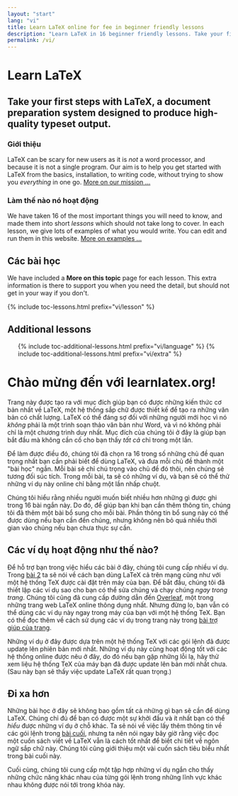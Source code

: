 ```yaml
---
layout: "start"
lang: "vi"
title: Learn LaTeX online for fee in beginner friendly lessons
description: "Learn LaTeX in 16 beginner friendly lessons. Take your first steps with LaTeX, a document preparation system designed to produce high-quality typeset output."
permalink: /vi/
---
```


# Learn LaTeX

<h2 class="heading__introduction">Take your first steps with LaTeX, a document preparation system designed to produce high-quality typeset output.</h2>

<div
  class="text-columns">
  <section>
    <h3 
      class="text-columns__heading"
      >Giới thiệu</h3>
    <p>LaTeX can be scary for new users as it is <em>not</em> a word processor, 
    and because it is not a single program. Our aim is to help you get 
    started with LaTeX from the basics, installation, to writing code, without 
    trying to show you <em>everything</em> in one go. <a href="./mission">More on our mission &hellip;</a></p>
  </section>
  <section>
    <h3
      class="text-columns__heading"
      >Làm thế nào nó hoạt động</h3>
      <p>We have taken 16 of the most important things you will need to know, and made them into short <em>lessons</em> which should not take long to cover. In each lesson, we give lots of examples of what you would write. You can edit and run them in this website. <a href="./help#examples">More on examples &hellip;</a></p>
  </section>
</div>

<h2 
  class="heading__toc" 
  id="toc"
  >Các bài học</h2>

<p
  class="paragraph__toc"
  >We have included a <b>More on this topic</b> page for each lesson. This extra information is there to support you when you need the detail, but should not get in your way if you don't.</p>

{% include toc-lessons.html prefix="vi/lesson" %}

<h2
  class="heading__toc"
  >Additional lessons</h2>
<ul 
  class="lessons-toc">
  {% include toc-additional-lessons.html prefix="vi/language" %}
  {% include toc-additional-lessons.html prefix="vi/extra" %}
</ul>

# Chào mừng đến với learnlatex.org!

Trang này được tạo ra với mục đích giúp bạn có được những kiến thức cơ bản nhất
về LaTeX, một hệ thống sắp chữ được thiết kế để tạo ra những văn bản có chất
lượng. LaTeX có thể đáng sợ đối với những người mới học vì nó _không_ phải là
một trình soạn thảo văn bản như Word, và vì nó không phải chỉ là một chương
trình duy nhất. Mục đích của chúng tôi ở đây là giúp bạn bắt đầu mà không cần cố
cho bạn thấy _tất cả_ chỉ trong một lần.

Để làm được điều đó, chúng tôi đã chọn ra 16 trong số những chủ đề quan trọng
nhất bạn cần phải biết để dùng LaTeX, và đưa mỗi chủ đề thành một "bài học"
ngắn. Mỗi bài sẽ chỉ chú trọng vào chủ đề đó thôi, nên chúng sẽ tương đối súc
tích. Trong mỗi bài, ta sẽ có những ví dụ, và bạn sẽ có thể thử những ví dụ này
online chỉ bằng một lần nhấp chuột.

Chúng tôi hiểu rằng nhiều người muốn biết nhiều hơn những gì được ghi trong 16
bài ngắn này. Do đó, để giúp bạn khi bạn cần thêm thông tin, chúng tôi đã thêm
một bài bổ sung cho mỗi bài. Phần thông tin bổ sung này có thể được dùng nếu bạn
cần đến chúng, nhưng không nên bỏ quá nhiều thời gian vào chúng nếu bạn chưa
thực sự cần.

## Các ví dụ hoạt động như thế nào?

Để hỗ trợ bạn trong việc hiểu các bài ở đây, chúng tôi cung cấp nhiều ví dụ.
Trong [bài 2](lesson-02) ta sẽ nói về cách bạn dùng LaTeX cả trên mạng cũng như
với một hệ thống TeX được cài đặt trên máy của bạn. Để bắt đầu, chúng tôi đã
thiết lập các ví dụ sao cho bạn có thể sửa chúng và chạy chúng
_ngay trong trang_. Chúng tôi cũng đã cung cấp đường dẫn đến
[Overleaf](https://www.overleaf.com), một trong những trang web LaTeX online
thông dụng nhất. Nhưng đừng lo, bạn vẫn có thể dùng các ví dụ này ngay trong máy
của bạn với một hệ thống TeX. Bạn có thể đọc thêm về cách sử dụng các ví dụ
trong trang này trong [bài trợ giúp của trang](help).

Những ví dụ ở đây được dựa trên một hệ thống TeX với các gói lệnh đã được update
lên phiên bản mới nhất. Những ví dụ này cũng hoạt động tốt với các hệ thống
online được nêu ở đây, do đó nếu bạn gặp những lỗi lạ, hãy thử xem liệu hệ thống
TeX của máy bạn đã được update lên bản mới nhất chưa. (Sau này bạn sẽ thấy việc
update LaTeX rất quan trọng.)


## Đi xa hơn

Những bài học ở đây sẽ không bao gồm tất cả những gì bạn sẽ cần để dùng LaTeX.
Chúng chỉ đủ để bạn có được một sự khởi đầu và ít nhất bạn có thể _hiểu_ được
những ví dụ ở chỗ khác. Ta sẽ nói về việc lấy thêm thông tin về các gói lệnh
trong [bài cuối](lesson-16), nhưng ta nên nói ngay bây giờ rằng việc đọc một
cuốn sách viết về LaTeX vẫn là cách tốt nhất để biết chi tiết về ngôn ngữ sắp
chữ này. Chúng tôi cũng giới thiệu một vài cuốn sách tiêu biểu nhất trong bài
cuối này.

Cuối cùng, chúng tôi cung cấp một tập hợp những ví dụ ngắn cho thấy những chức
năng khác nhau của từng gói lệnh trong những lĩnh vực khác nhau không được nói
tới trong khóa này.
